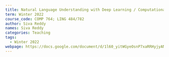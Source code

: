 ```yaml
---
title: Natural Language Understanding with Deep Learning / Computational Semantics
term: Winter 2022
course_code: COMP 764; LING 484/782
author: Siva Reddy
names: Siva Reddy
categories: Teaching
tags:
  - Winter 2022
webpage: https://docs.google.com/document/d/1l60_yitWGyeOsnP7xaRRHyjyANS5CJDcTqpoTPHSAX8
---
```


